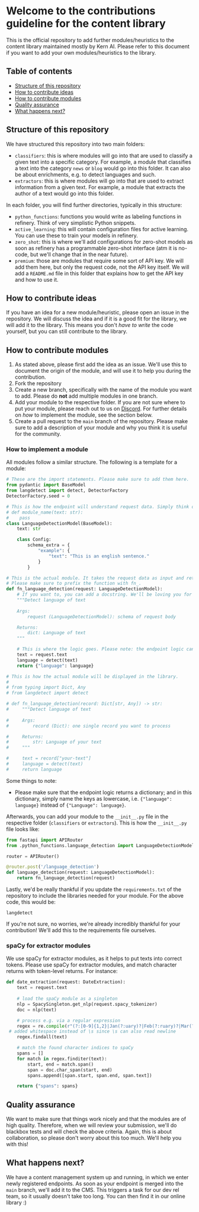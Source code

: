 # Welcome to the contributions guideline for the content library
This is the official repository to add further modules/heuristics to the content library maintained mostly by Kern AI. Please refer to this document if you want to add your own modules/heuristics to the library.

## Table of contents
- [Structure of this repository](#structure-of-this-repository)
- [How to contribute ideas](#how-to-contribute-ideas)
- [How to contribute modules](#how-to-contribute-modules)
- [Quality assurance](#quality-assurance)
- [What happens next?](#what-happens-next)


## Structure of this repository
We have structured this repository into two main folders:
- `classifiers`: this is where modules will go into that are used to classify a given text into a specific category. For example, a module that classifies a text into the category `news` or `blog` would go into this folder. It can also be about enrichments, e.g. to detect languages and such.
- `extractors`: this is where modules will go into that are used to extract information from a given text. For example, a module that extracts the author of a text would go into this folder.

In each folder, you will find further directories, typically in this structure:
- `python_functions`: functions you would write as labeling functions in refinery. Think of very simplistic Python snippets.
- `active_learning`: this will contain configuration files for active learning. You can use these to train your models in refinery.
- `zero_shot`: this is where we'll add configurations for zero-shot models as soon as refinery has a programmable zero-shot interface (atm it is no-code, but we'll change that in the near future).
- `premium`: those are modules that require some sort of API key. We will add them here, but only the request code, not the API key itself. We will add a `README.md` file in this folder that explains how to get the API key and how to use it.

## How to contribute ideas
If you have an idea for a new module/heuristic, please open an issue in the repository. We will discuss the idea and if it is a good fit for the library, we will add it to the library. This means you don't _have to write_ the code yourself, but you can still contribute to the library.

## How to contribute modules
1. As stated above, please first add the idea as an issue. We'll use this to document the origin of the module, and will use it to help you during the contribution.
2. Fork the repository
3. Create a new branch, specifically with the name of the module you want to add. Please do **not** add multiple modules in one branch.
4. Add your module to the respective folder. If you are not sure where to put your module, please reach out to us on [Discord](https://discord.gg/qf4rGCEphW). For further details on _how_ to implement the module, see the section below.
5. Create a pull request to the `main` branch of the repository. Please make sure to add a description of your module and why you think it is useful for the community.

### How to implement a module
All modules follow a similar structure. The following is a template for a module:

```python
# These are the import statements. Please make sure to add them here.
from pydantic import BaseModel
from langdetect import detect, DetectorFactory 
DetectorFactory.seed = 0

# This is how the endpoint will understand request data. Simply think of this as a function signature. The below code would look as follows in "pure Python":
# def module_name(text: str):
#    pass
class LanguageDetectionModel(BaseModel):
    text: str

    class Config:
        schema_extra = {
            "example": {
                "text": "This is an english sentence."
            }
        }

# This is the actual module. It takes the request data as input and returns the output.
# Please make sure to prefix the function with fn_.
def fn_language_detection(request: LanguageDetectionModel):
    # If you want to, you can add a docstring. We'll be loving you for that :D
    """Detect language of text
        
    Args:
        request (LanguageDetectionModel): schema of request body

    Returns:
        dict: Language of text
    """

    # This is where the logic goes. Please note: the endpoint logic can look slightly different to the code that is displayed in the module itself, as requests work different than plain Python.
    text = request.text
    language = detect(text)
    return {"language": language}

# This is how the actual module will be displayed in the library.
# 
# from typing import Dict, Any
# from langdetect import detect

# def fn_language_detection(record: Dict[str, Any]) -> str:
#     """Detect language of text
        
#     Args:
#         record (Dict): one single record you want to process

#     Returns:
#         str: Language of your text
#     """

#     text = record["your-text"]
#     language = detect(text)
#     return language
```

Some things to note:
- Please make sure that the endpoint logic returns a dictionary; and in this dictionary, simply name the keys as lowercase, i.e. `{"language": language}` instead of `{"Language": language}`.

Afterwards, you can add your module to the `__init__.py` file in the respective folder (`classifiers` or `extractors`). This is how the `__init__.py` file looks like:

```python
from fastapi import APIRouter
from .python_functions.language_detection import LanguageDetectionModel, fn_language_detection

router = APIRouter()

@router.post('/language_detection')
def language_detection(request: LanguageDetectionModel):
    return fn_language_detection(request)
```

Lastly, we'd be really thankful if you update the `requirements.txt` of the repository to include the libraries needed for your module. For the above code, this would be:
```
langdetect
```

If you're not sure, no worries, we're already incredibly thankful for your contribution! We'll add this to the requirements file ourselves.

### spaCy for extractor modules
We use spaCy for extractor modules, as it helps to put texts into correct tokens. Please use spaCy for extractor modules, and match character returns with token-level returns. For instance:
```python
def date_extraction(request: DateExtraction):
    text = request.text
    
    # load the spaCy module as a singleton
    nlp = SpacySingleton.get_nlp(request.spacy_tokenizer)
    doc = nlp(text)

    # process e.g. via a regular expression
    regex = re.compile(r"(?:[0-9]{1,2}|Jan(?:uary)?|Feb(?:ruary)?|Mar(?:ch)?|Apr(?:il)?|May|Jun(?:e)?|Jul(?:y)?|Aug(?:ust)?|Sep(?:tember)?|Oct(?:ober)?|Nov(?:ember)?|Dec(?:ember)?)[\/\. -]{1}(?:[0-9]{1,2}|Jan(?:uary)?|Feb(?:ruary)?|Mar(?:ch)?|Apr(?:il)?|May|Jun(?:e)?|Jul(?:y)?|Aug(?:ust)?|Sep(?:tember)?|Oct(?:ober)?|Nov(?:ember)?|Dec(?:ember)?)[,\/\. -]{1}(?:[0-9]{2,4})")
 # added whitespace instead of \s since \s can also read newline
    regex.findall(text)

    # match the found character indices to spaCy
    spans = []
    for match in regex.finditer(text):
        start, end = match.span()
        span = doc.char_span(start, end)
        spans.append([span.start, span.end, span.text])

    return {"spans": spans}
```

## Quality assurance
We want to make sure that things work nicely and that the modules are of high quality. Therefore, when we will review your submission, we'll do blackbox tests and will check the above criteria. Again, this is about collaboration, so please don't worry about this too much. We'll help you with this!

## What happens next?
We have a content management system up and running, in which we enter newly registered endpoints. As soon as your endpoint is merged into the `main` branch, we'll add it to the CMS. This triggers a task for our dev rel team, so it usually doesn't take too long. You can then find it in our online library :)